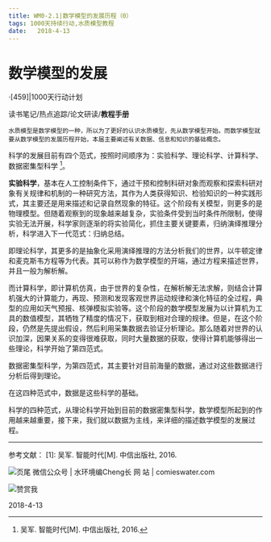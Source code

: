 ```yaml
---
title: WM0-2.1|数学模型的发展历程（0）
tags: 1000天持续行动,水质模型教程
date:   2018-4-13
---
```


# 数学模型的发展
·[459]|1000天行动计划

读书笔记/热点追踪/论文研读/**教程手册**
    
    水质模型是数学模型的一种，所以为了更好的认识水质模型，先从数学模型开始。而数学模型就要从数学模型的发展历程开始，本届主要阐述有关数据、信息和知识的基础概念。

科学的发展目前有四个范式，按照时间顺序为：实验科学、理论科学、计算科学、数据密集型科学 [^1x]。

**实验科学**，基本在人工控制条件下，通过干预和控制科研对象而观察和探索科研对象有关规律和机制的一种研究方法，其作为人类获得知识、检验知识的一种实践形式，其主要还是用来描述和记录自然现象的特征。这个阶段有关模型，则更多的是物理模型。但随着观察到的现象越来越复杂，实验条件受到当时条件所限制，使得实验无法开展，科学家则逐渐的将实验简化，抓住主要关键要素，归纳演绎推理分析，科学进入下一代范式：归纳总结。

即理论科学，其更多的是抽象化采用演绎推理的方法分析我们的世界，以牛顿定律和麦克斯韦方程等为代表。其可以称作为数学模型的开端，通过方程来描述世界，并且一般为解析解。

而计算科学，即计算机仿真，由于世界的复杂性，在解析解无法求解，则结合计算机强大的计算能力，再现、预测和发现客观世界运动规律和演化特征的全过程，典型的应用如天气预报、核弹模拟实验等。这个阶段的数学模型发展为以计算机为工具的数值模型，其牺牲了精度的情况下，获取到相对合理的规律。但是，在这个阶段，仍然是先提出假设，然后利用采集数据去验证分析理论。那么随着对世界的认识加深，因果关系的变得很难获取，同时大量数据的获取，使得计算机能够得出一些理论，科学开始了第四范式。

数据密集型科学，为第四范式，其主要针对目前海量的数据，通过对这些数据进行分析后得到理论。

在这四种范式中，数据是这些科学的基础。

科学的四种范式，从理论科学开始到目前的数据密集型科学，数学模型所起到的作用越来越重要，接下来，我们就以数据为主线，来详细的描述数学模型的发展过程。






---

参考文献：
[1]:  吴军. 智能时代[M]. 中信出版社, 2016.


![页尾](http://comieswater-1254012817.cossh.myqcloud.com/页尾识别new-2017-09-22.png)
微信公众号 | 水环境编Cheng长
网          站 | comieswater.com


![赞赏我](http://comieswater-1254012817.cossh.myqcloud.com/IMG_3077.JPG)

 2018-4-13


[^1x]: 吴军. 智能时代[M]. 中信出版社, 2016.
